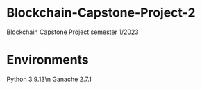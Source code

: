 # Blockchain-Capstone-Project-2
Blockchain Capstone Project semester 1/2023

# Environments
Python 3.9.13\n
Ganache 2.7.1
